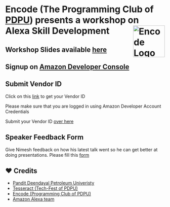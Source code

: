 # Encode (The Programming Club of [PDPU](https://pdpu.ac.in/)) presents a workshop on Alexa Skill Development<img src="https://tesseractpdpu.org/img/Encode.jpg" alt="Encode Logo" height="100" title="Site Logo" align="right" />

## Workshop Slides available [here](https://speakerdeck.com/nimeshs17/alexa-workshop-pdpu-2019) 

## Signup on [Amazon Developer Console](https://amzn.to/2NO8Vnc)

## Submit Vendor ID
 Click on this [link](https://amzn.to/33uW3ZC) to get your Vendor ID
 
 Please make sure that you are logged in using Amazon Developer Account Credentials 

 Submit your Vendor ID [over here](http://bit.ly/PDPUALEXAWP)

## Speaker Feedback Form
  Give Nimesh feedback on how his latest talk went so he can get better at doing presentations.
  Please fill this [form](http://bit.ly/NISHFDBK)

## ❤️ Credits

* [Pandit Deendayal Petroleum Univeristy](https://pdpu.ac.in/)
* [Tesseract (Tech-Fest of PDPU)](tesseractpdpu.org)
* [Encode (Programming Club of PDPU)](http://instagram.com/encode_pdpu)
* [Amazon Alexa team](https://alexa.amazon.com/)